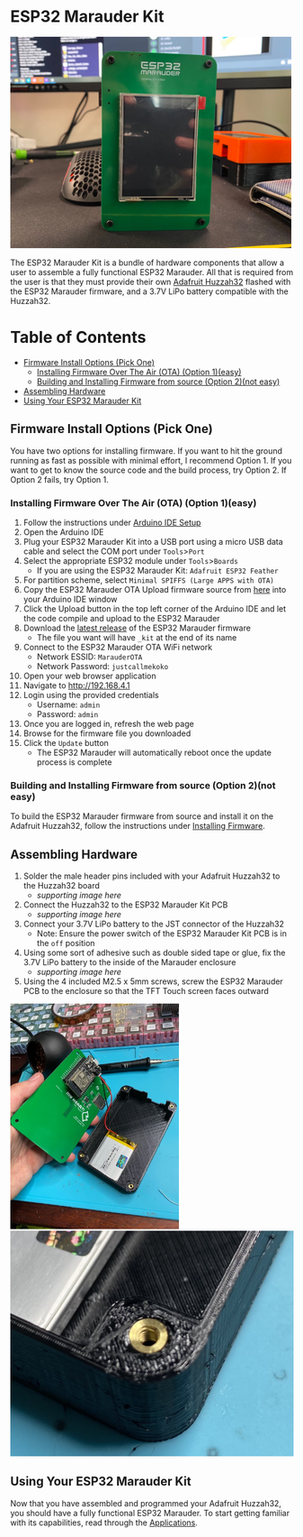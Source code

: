# ESP32 Marauder Kit
<p align="left">
  <img alt="ESP32 WROOM-32U" src="https://github.com/justcallmekoko/ESP32Marauder/blob/master/pictures/IMG_3491%20-%20Copy.jpg?raw=true" width="500">
</p>

The ESP32 Marauder Kit is a bundle of hardware components that allow a user to assemble a fully functional ESP32 Marauder. All that is required from the user is that they must provide their own [Adafruit Huzzah32](https://www.adafruit.com/product/3405) flashed with the ESP32 Marauder firmware, and a 3.7V LiPo battery compatible with the Huzzah32. 

# Table of Contents
- [Firmware Install Options (Pick One)](#firmware-install-options-pick-one)
  - [Installing Firmware Over The Air (OTA) (Option 1)(easy)](#installing-firmware-over-the-air-ota-option-1easy)
  - [Building and Installing Firmware from source (Option 2)(not easy)](#building-and-installing-firmware-from-source-option-2not-easy)
- [Assembling Hardware](#assembling-hardware)
- [Using Your ESP32 Marauder Kit](#using-your-esp32-marauder-kit)

## Firmware Install Options (Pick One)
You have two options for installing firmware. If you want to hit the ground running as fast as possible with minimal effort, I recommend Option 1. If you want to get to know the source code and the build process, try Option 2. If Option 2 fails, try Option 1.

### Installing Firmware Over The Air (OTA) (Option 1)(easy)
1. Follow the instructions under [Arduino IDE Setup](arduino-ide-setup)
2. Open the Arduino IDE
3. Plug your ESP32 Marauder Kit into a USB port using a micro USB data cable and select the COM port under `Tools`>`Port`
4. Select the appropriate ESP32 module under `Tools`>`Boards`
    - If you are using the ESP32 Marauder Kit: `Adafruit ESP32 Feather`
5. For partition scheme, select `Minimal SPIFFS (Large APPS with OTA)`
6. Copy the ESP32 Marauder OTA Upload firmware source from [here](https://raw.githubusercontent.com/justcallmekoko/ESP32Marauder/master/MarauderOTA/MarauderOTA.ino) into your Arduino IDE window
7. Click the Upload button in the top left corner of the Arduino IDE and let the code compile and upload to the ESP32 Marauder
8. Download the [latest release](https://github.com/justcallmekoko/ESP32Marauder/releases/latest) of the ESP32 Marauder firmware
    - The file you want will have `_kit` at the end of its name
9. Connect to the ESP32 Marauder OTA WiFi network
    - Network ESSID: `MarauderOTA`
    - Network Password: `justcallmekoko`
10. Open your web browser application
11. Navigate to http://192.168.4.1
12. Login using the provided credentials
    - Username: `admin`
    - Password: `admin`
13. Once you are logged in, refresh the web page
14. Browse for the firmware file you downloaded
15. Click the `Update` button
    - The ESP32 Marauder will automatically reboot once the update process is complete

### Building and Installing Firmware from source (Option 2)(not easy)
To build the ESP32 Marauder firmware from source and install it on the Adafruit Huzzah32, follow the instructions under [Installing Firmware](installing-firmware).

## Assembling Hardware
1. Solder the male header pins included with your Adafruit Huzzah32 to the Huzzah32 board
    - *supporting image here*
2. Connect the Huzzah32 to the ESP32 Marauder Kit PCB
    - *supporting image here*
3. Connect your 3.7V LiPo battery to the JST connector of the Huzzah32
    - Note: Ensure the power switch of the ESP32 Marauder Kit PCB is in the `off` position
4. Using some sort of adhesive such as double sided tape or glue, fix the 3.7V LiPo battery to the inside of the Marauder enclosure
    - *supporting image here*
5. Using the 4 included M2.5 x 5mm screws, screw the ESP32 Marauder PCB to the enclosure so that the TFT Touch screen faces outward
<p align="left">
  <img alt="ESP32 WROOM-32U" src="https://github.com/justcallmekoko/ESP32Marauder/blob/master/pictures/IMG_3484%20-%20Copy.jpg?raw=true" height="400">
  <img alt="ESP32 WROOM-32U" src="https://github.com/justcallmekoko/ESP32Marauder/blob/master/pictures/IMG_3485%20-%20Copy.jpg?raw=true" height="400">
</p>

## Using Your ESP32 Marauder Kit
Now that you have assembled and programmed your Adafruit Huzzah32, you should have a fully functional ESP32 Marauder. To start getting familiar with its capabilities, read through the [Applications](applications).